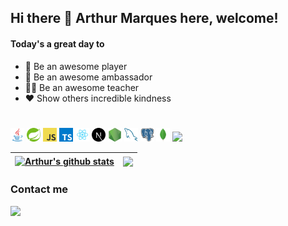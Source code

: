 ## Hi there 👋  Arthur Marques here, welcome!

#### Today's a great day to

- 🦾 Be an awesome player
- 👑 Be an awesome ambassador
- 👨‍🏫 Be an awesome teacher
- ❤️ Show others incredible kindness

# 

<code><a target="_blank" href="https://dev.java/"><img height="22" src="https://raw.githubusercontent.com/devicons/devicon/master/icons/java/java-original.svg"></a></code>
<code><a target="_blank" href="https://spring.io/"><img height="22" src="https://raw.githubusercontent.com/devicons/devicon/master/icons/spring/spring-original.svg"></a></code>
<code><a target="_blank" href="https://www.javascript.com/"><img height="22" src="https://raw.githubusercontent.com/github/explore/80688e429a7d4ef2fca1e82350fe8e3517d3494d/topics/javascript/javascript.png"></a></code>
<code><a target="_blank" href="https://www.typescriptlang.org/"><img height="22" src="https://raw.githubusercontent.com/github/explore/80688e429a7d4ef2fca1e82350fe8e3517d3494d/topics/typescript/typescript.png"></a></code>
<code><a target="_blank" href="https://reactjs.org/"><img height="22" src="https://raw.githubusercontent.com/github/explore/80688e429a7d4ef2fca1e82350fe8e3517d3494d/topics/react/react.png"></a></code>
<code><a target="_blank" href="https://nextjs.org/"><img height="22" src="https://raw.githubusercontent.com/devicons/devicon/master/icons/nextjs/nextjs-original.svg"></a></code>
<code><a target="_blank" href="https://nodejs.org/"><img height="22" src="https://raw.githubusercontent.com/github/explore/80688e429a7d4ef2fca1e82350fe8e3517d3494d/topics/nodejs/nodejs.png"></a></code>
<code><a target="_blank" href="https://www.mysql.com/"><img height="22" src="https://raw.githubusercontent.com/devicons/devicon/master/icons/mysql/mysql-original.svg"></a></code>
<code><a target="_blank" href="https://www.postgresql.org/"><img height="22" src="https://raw.githubusercontent.com/devicons/devicon/master/icons/postgresql/postgresql-original.svg"></a></code>
<code><a target="_blank" href="https://www.mongodb.com/atlas/database"><img height="22" src="https://raw.githubusercontent.com/devicons/devicon/master/icons/mongodb/mongodb-original.svg"></a></code>
<code><a target="_blank" href="https://fauna.com/"><img height="22" src="https://pbs.twimg.com/profile_images/1329818198087122947/0Q2Fs8Uj_400x400.jpg"></a></code>


| <a href="https://github.com/arthur1470/"><img align="center" src="https://github-readme-stats.vercel.app/api?username=arthur1470&show_icons=true&theme=buefy&count_private=true&hide_border=true" alt="Arthur's github stats" /></a> | <a href="https://github.com/arthur1470/"><img align="center" src="https://github-readme-stats.vercel.app/api/top-langs/?username=arthur1470&layout=compact&theme=buefy&hide_border=true" /></a> |
| ------------- | ------------- |

### Contact me 

<a href="https://www.linkedin.com/in/arthur-marques-dev/"><img height="22" src="https://img.shields.io/badge/LinkedIn-0077B5?style=for-the-badge&logo=linkedin&logoColor=white"></a>

<!--<a href=""><img height="22" src="https://img.shields.io/badge/Discord-5865F2?style=for-the-badge&logo=discord&logoColor=white"></a> -->
